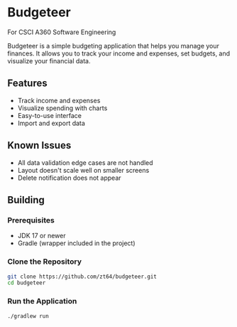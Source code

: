 # Budgeteer

For CSCI A360 Software Engineering

Budgeteer is a simple budgeting application that helps you manage your finances. It allows you to track your income and
expenses, set budgets, and visualize your financial data. 

## Features
- Track income and expenses
- Visualize spending with charts
- Easy-to-use interface
- Import and export data

## Known Issues
- All data validation edge cases are not handled
- Layout doesn't scale well on smaller screens
- Delete notification does not appear

## Building

### Prerequisites

- JDK 17 or newer
- Gradle (wrapper included in the project)

### Clone the Repository

```bash
git clone https://github.com/zt64/budgeteer.git
cd budgeteer
```

### Run the Application
```bash
./gradlew run
```